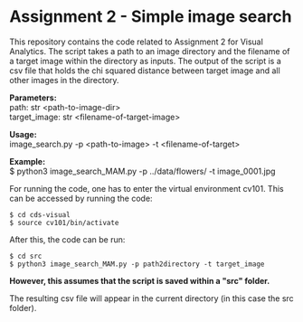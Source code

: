 # Assignment 2 - Simple image search
This repository contains the code related to Assignment 2 for Visual Analytics.
The script takes a path to an image directory and the filename of a target image within the directory as inputs.
The output of the script is a csv file that holds the chi squared distance between target image and all other images in the directory.

__Parameters:__ <br>
    path: str \<path-to-image-dir\> <br>
    target_image: str \<filename-of-target-image\> <br>
    
__Usage:__ <br>
    image_search.py -p \<path-to-image\> -t \<filename-of-target\> <br>
    
__Example:__ <br>
    $ python3 image_search_MAM.py -p ../data/flowers/ -t image_0001.jpg <br>


For running the code, one has to enter the virtual environment cv101. This can be accessed by running the code:
    
```
$ cd cds-visual
$ source cv101/bin/activate
```
    
After this, the code can be run:
    
```
$ cd src
$ python3 image_search_MAM.py -p path2directory -t target_image
``` 

    
__However, this assumes that the script is saved within a "src" folder.__

The resulting csv file will appear in the current directory (in this case the src folder).
